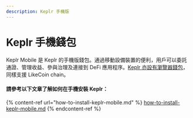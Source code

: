 ```yaml
---
description: Keplr 手機版
---
```


# Keplr 手機錢包

Keplr Mobile 是 Keplr 的手機版錢包。通過移動設備裝置的便利，用戶可以委託通證、管理收益、參與治理及連接到 DeFi 應用程序。[Keplr 亦設有瀏覽器錢包](../keplr/)，同樣支援 LikeCoin chain。

#### 請參考以下文章了解如何在手機安裝 Keplr：

{% content-ref url="how-to-install-keplr-mobile.md" %}
[how-to-install-keplr-mobile.md](how-to-install-keplr-mobile.md)
{% endcontent-ref %}
